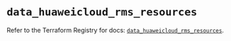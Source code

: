 # `data_huaweicloud_rms_resources`

Refer to the Terraform Registry for docs: [`data_huaweicloud_rms_resources`](https://registry.terraform.io/providers/huaweicloud/huaweicloud/1.71.1/docs/data-sources/rms_resources).
